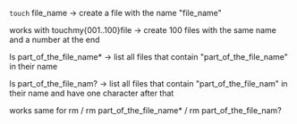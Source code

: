`touch` file_name -> create a file with the name "file_name"

works with touchmy{001..100}file -> create 100 files with the same name and a number at the end

ls part_of_the_file_name* -> list all files that contain "part_of_the_file_name" in their name

ls part_of_the_file_nam? -> list all files that contain "part_of_the_file_nam" in their name and have one character after that

works same for rm / rm part_of_the_file_name* / rm part_of_the_file_nam?